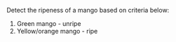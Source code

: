 Detect the ripeness of a mango based on criteria below:
1) Green mango - unripe
2) Yellow/orange mango - ripe

